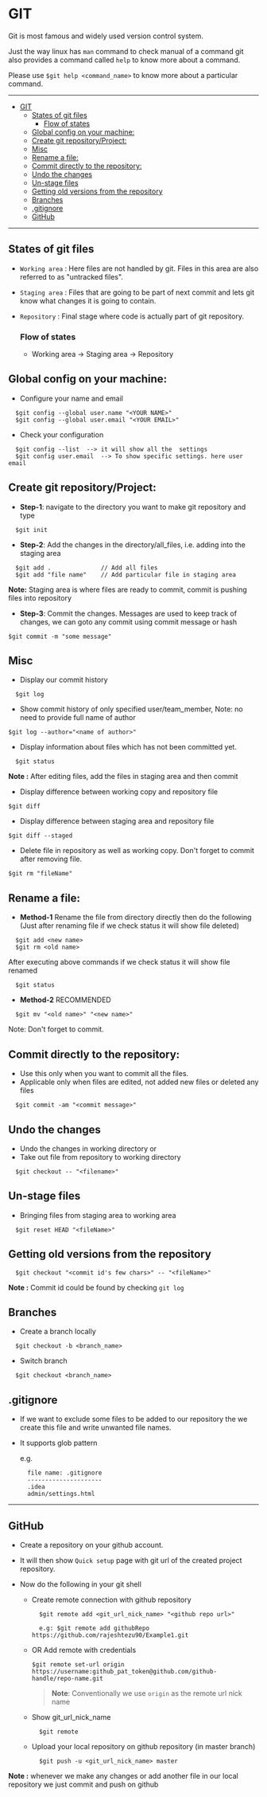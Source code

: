 # GIT

Git is most famous and widely used version control system.

Just the way linux has `man` command to check manual of a command git also provides a command called `help` to know more about a command.

Please use `$git help <command_name>` to know more about a particular command.

---

- [GIT](#git)
  - [States of git files](#states-of-git-files)
    - [Flow of states](#flow-of-states)
  - [Global config on your machine:](#global-config-on-your-machine)
  - [Create git repository/Project:](#create-git-repositoryproject)
  - [Misc](#misc)
  - [Rename a file:](#rename-a-file)
  - [Commit directly to the repository:](#commit-directly-to-the-repository)
  - [Undo the changes](#undo-the-changes)
  - [Un-stage files](#un-stage-files)
  - [Getting old versions from the repository](#getting-old-versions-from-the-repository)
  - [Branches](#branches)
  - [.gitignore](#gitignore)
  - [GitHub](#github)

---

## States of git files

- `Working area` : Here files are not handled by git. Files in this area are also referred to as "untracked files".
- `Staging area` : Files that are going to be part of next commit and lets git know what changes it is going to contain.
- `Repository` : Final stage where code is actually part of git repository.

  ### Flow of states

  - Working area -> Staging area -> Repository

## Global config on your machine:

- Configure your name and email

```
  $git config --global user.name "<YOUR NAME>"
  $git config --global user.email "<YOUR EMAIL>"
```

- Check your configuration

```
  $git config --list  --> it will show all the  settings
  $git config user.email  --> To show specific settings. here user email
```

## Create git repository/Project:

- **Step-1**: navigate to the directory you want to make git repository and type

```
  $git init
```

- **Step-2**: Add the changes in the directory/all_files, i.e. adding into the staging area

```
  $git add .              // Add all files
  $git add "file name"    // Add particular file in staging area
```

**Note:** Staging area is where files are ready to commit, commit is pushing files into repository

- **Step-3**: Commit the changes. Messages are used to keep track of changes, we can goto any commit using commit message or hash

```
$git commit -m "some message"
```

## Misc

- Display our commit history

```
  $git log
```

- Show commit history of only specified user/team_member, Note: no need to provide full name of author

```
$git log --author="<name of author>"
```

- Display information about files which has not been committed yet.

```
  $git status
```

**Note :** After editing files, add the files in staging area and then commit

- Display difference between working copy and repository file

```
$git diff
```

- Display difference between staging area and repository file

```
$git diff --staged
```

- Delete file in repository as well as working copy. Don't forget to commit after removing file.

```
$git rm "fileName"
```

## Rename a file:

- **Method-1**
  Rename the file from directory directly then do the following
  (Just after renaming file if we check status it will show file deleted)

```
  $git add <new name>
  $git rm <old name>
```

After executing above commands if we check status it will show file renamed

```
  $git status
```

- **Method-2** RECOMMENDED

```
  $git mv "<old name>" "<new name>"
```

Note: Don't forget to commit.

## Commit directly to the repository:

- Use this only when you want to commit all the files.
- Applicable only when files are edited, not added new files or deleted any files

```
  $git commit -am "<commit message>"
```

## Undo the changes

- Undo the changes in working directory or
- Take out file from repository to working directory

```
  $git checkout -- "<filename>"
```

## Un-stage files

- Bringing files from staging area to working area

```
  $git reset HEAD "<fileName>"
```

## Getting old versions from the repository

```
  $git checkout "<commit id's few chars>" -- "<fileName>"
```

**Note :** Commit id could be found by checking `git log`

## Branches

- Create a branch locally

```
  $git checkout -b <branch_name>
```

- Switch branch

```
  $git checkout <branch_name>
```

## .gitignore

- If we want to exclude some files to be added to our repository the we create this file and write unwanted file names.
- It supports glob pattern

  e.g.

  ```
    file name: .gitignore
    ---------------------
    .idea
    admin/settings.html
  ```

---

## GitHub

- Create a repository on your github account.
- It will then show `Quick setup` page with git url of the created project repository.

- Now do the following in your git shell

  - Create remote connection with github repository

    ```
      $git remote add <git_url_nick_name> "<github repo url>"

      e.g: $git remote add githubRepo https://github.com/rajeshtezu90/Example1.git
    ```

  - OR Add remote with credentials

    ```
    $git remote set-url origin https://username:github_pat_token@github.com/github-handle/repo-name.git
    ```

    > **Note**: Conventionally we use `origin` as the remote url nick name

  - Show git_url_nick_name

    ```
      $git remote
    ```

  - Upload your local repository on github repository (in master branch)
    ```
      $git push -u <git_url_nick_name> master
    ```

**Note :** whenever we make any changes or add another file in our local repository we just commit and push on github
